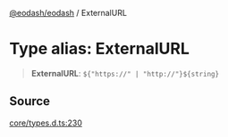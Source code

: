 [@eodash/eodash](../index.md) / ExternalURL

# Type alias: ExternalURL

> **ExternalURL**: ```${"https://" | "http://"}${string}```

## Source

[core/types.d.ts:230](https://github.com/eodash/eodash/blob/b4a2d86/core/types.d.ts#L230)
